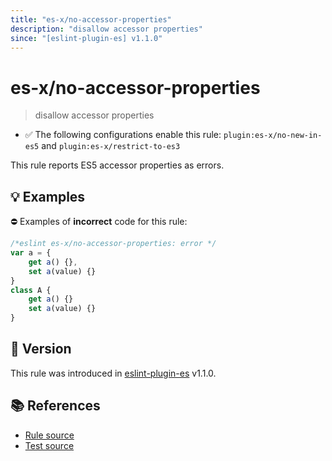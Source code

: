 ```yaml
---
title: "es-x/no-accessor-properties"
description: "disallow accessor properties"
since: "[eslint-plugin-es] v1.1.0"
---
```


# es-x/no-accessor-properties
> disallow accessor properties

- ✅ The following configurations enable this rule: `plugin:es-x/no-new-in-es5` and `plugin:es-x/restrict-to-es3`

This rule reports ES5 accessor properties as errors.

## 💡 Examples

⛔ Examples of **incorrect** code for this rule:

<eslint-playground type="bad">

```js
/*eslint es-x/no-accessor-properties: error */
var a = {
    get a() {},
    set a(value) {}
}
class A {
    get a() {}
    set a(value) {}
}
```

</eslint-playground>

## 🚀 Version

This rule was introduced in [eslint-plugin-es] v1.1.0.

[eslint-plugin-es]: https://github.com/mysticatea/eslint-plugin-es

## 📚 References

- [Rule source](https://github.com/ota-meshi/eslint-plugin-es-x/blob/master/lib/rules/no-accessor-properties.js)
- [Test source](https://github.com/ota-meshi/eslint-plugin-es-x/blob/master/tests/lib/rules/no-accessor-properties.js)
